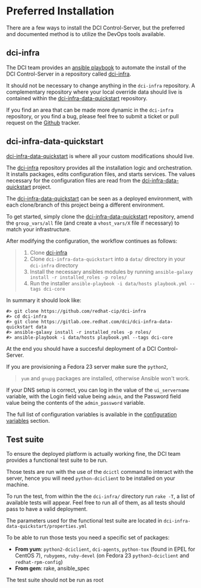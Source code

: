 # Preferred Installation

There are a few ways to install the DCI Control-Server, but the preferred and documented method is to utilize the DevOps tools available.

## dci-infra

The DCI team provides an [ansible playbook](https://www.ansible.com) to automate the install of the DCI Control-Server in a repository called [dci-infra](https://github.com/redhat-cip/dci-infra).

It should not be necessary to change anything in the `dci-infra` repository. A complementary repository where your local override data should live is contained within the [dci-infra-data-quickstart](https://gitlab.cee.redhat.com/dci/dci-infra-data-quickstart) repository.

If you find an area that can be made more dynamic in the `dci-infra` repository, or you find a bug, please feel free to submit a ticket or pull request on the [Github](https://github.com/redhat-cip/dci-infra/issues) tracker.

## dci-infra-data-quickstart

[dci-infra-data-quickstart](https://gitlab.cee.redhat.com/dci/dci-infra-data-quickstart) is where all your custom modifications should live.

The [dci-infra](https://github.com/redhat-cip/dci-infra) repository provides all the installation logic and orchestration. It installs packages, edits configuration files, and starts services. The values necessary for the configuration files are read from the [dci-infra-data-quickstart](https://gitlab.cee.redhat.com/dci/dci-infra-data-quickstart) project.

The [dci-infra-data-quickstart](https://gitlab.cee.redhat.com/dci/dci-infra-data-quickstart) can be seen as a deployed environment, with each clone/branch of this project being a different environment.

To get started, simply clone the [dci-infra-data-quickstart](https://gitlab.cee.redhat.com/dci/dci-infra-data-quickstart) repository, amend the `group_vars/all` file (and create a `vhost_vars/X` file if necessary) to match your infrastructure.

After modifying the configuration, the workflow continues as follows:

> 1.  Clone [dci-infra](https://github.com/redhat-cip/dci-infra)
> 2.  Clone `dci-infra-data-quickstart` into a `data/` directory in your `dci-infra` directory
> 3.  Install the necessary ansibles modules by running `ansible-galaxy install -r installed_roles -p roles/`
> 4.  Run the installer `ansible-playbook -i data/hosts playbook.yml --tags dci-core`

In summary it should look like:

``` sourceCode
#> git clone https://github.com/redhat-cip/dci-infra
#> cd dci-infra
#> git clone https://gitlab.cee.redhat.com/dci/dci-infra-data-quickstart data
#> ansible-galaxy install -r installed_roles -p roles/
#> ansible-playbook -i data/hosts playbook.yml --tags dci-core
```

At the end you should have a succesful deployment of a DCI Control-Server.

If you are provisioning a Fedora 23 server make sure the `python2`,

> `yum` and `gnupg` packages are installed, otherwise Ansible won't work.

If your DNS setup is correct, you can log in the value of the `ui_servername` variable, with the Login field value being `admin`, and the Password field value being the contents of the `admin_password` variable.

The full list of configuration variables is available in the [configuration variables](http://docs.distributed-ci.io/installation/configuration-variables.html) section.

## Test suite

To ensure the deployed platform is actually working fine, the DCI team provides a functional test suite to be run.

Those tests are run with the use of the `dcictl` command to interact with the server, hence you will need `python-dciclient` to be installed on your machine.

To run the test, from within the the `dci-infra/` directory run `rake -T`, a list of available tests will appear. Feel free to run all of them, as all tests should pass to have a valid deployment.

The parameters used for the functional test suite are located in `dci-infra-data-quickstart/properties.yml`

To be able to run those tests you need a specific set of packages:

 * **From yum**: `python2-dciclient`, `dci-agents`, `python-tox` (found in EPEL for CentOS 7), `rubygems`, `ruby-devel` (on Fedora 23 `python3-dciclient` and `redhat-rpm-config`)
 * **From gem**: rake, ansible\_spec

The test suite should not be run as root
